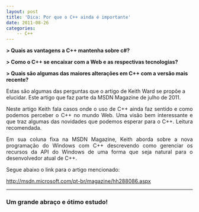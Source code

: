 ```yaml
---
layout: post
title: 'Dica: Por que o C++ ainda é importante'
date: 2011-08-26
categories:
    -- C++
---
```

<p><strong>&gt; Quais as vantagens a C++ mantenha sobre c#?</strong></p>
<p><strong>&gt; Como o C++ se encaixar com a Web e as respectivas tecnologias?</strong></p>
<p><strong>&gt; Quais são algumas das maiores alterações em C++ com a versão mais recente?</strong></p>
<p><!--more-->
<p>Estas são algumas das perguntas que o artigo de Keith Ward se propõe a elucidar. Este artigo que faz parte da MSDN Magazine de julho de 2011.</p>
<p align="justify">Neste artigo Keith fala casos onde o uso de C++ ainda faz sentido e como podemos perceber o C++ no mundo Web. Uma visão bem interessante e que traz algumas das novidades que podemos esperar para o C++. Leitura recomendada.</p>
<p align="justify">Em sua coluna fixa na MSDN Magazine, Keith aborda sobre a nova programação do Windows com C++ descrevendo como gerenciar os recursos da API do Windows de uma forma que seja natural para o desenvolvedor atual de C++.</p>
<p align="justify">Segue abaixo o link para o artigo mencionado:</p>
<p><a href="http://msdn.microsoft.com/pt-br/magazine/hh288086.aspx">http://msdn.microsoft.com/pt-br/magazine/hh288086.aspx</a></p>
<hr />
<h3>Um grande abraço e ótimo estudo!</h3>